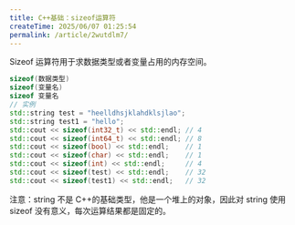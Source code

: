 ```yaml
---
title: C++基础：sizeof运算符
createTime: 2025/06/07 01:25:54
permalink: /article/2wutdlm7/
---
```

Sizeof 运算符用于求数据类型或者变量占用的内存空间。

```cpp
sizeof(数据类型)
sizeof(变量名)
sizeof 变量名
// 实例
std::string test = "heelldhsjklahdklsjlao";
std::string test1 = "hello";
std::cout << sizeof(int32_t) << std::endl; // 4
std::cout << sizeof(int64_t) << std::endl; // 8
std::cout << sizeof(bool) << std::endl;    // 1
std::cout << sizeof(char) << std::endl;    // 1
std::cout << sizeof(int) << std::endl;     // 4
std::cout << sizeof(test) << std::endl;    // 32
std::cout << sizeof(test1) << std::endl;   // 32
```

注意：string 不是 C++的基础类型，他是一个堆上的对象，因此对 string 使用 sizeof 没有意义，每次运算结果都是固定的。